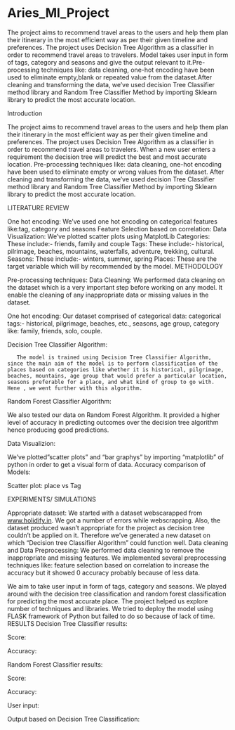 # Aries_Ml_Project

The project aims to recommend travel areas to the users and help them plan their itinerary in the most efficient way as per their given timeline and preferences. 
The project uses Decision Tree Algorithm as a classifier in order to recommend travel areas to travelers. Model takes user input in form of tags, category and seasons and give the output relevant to it.Pre-processing techniques like: data cleaning, one-hot encoding have been used to eliminate empty,blank or repeated value from the dataset.After cleaning  and transforming the data, we’ve used decision Tree Classifier method library and Random Tree Classifier Method by importing Sklearn library  to predict the most accurate location.

Introduction

The project aims to recommend travel areas to the users and help them plan their itinerary in the most efficient way as per their given timeline and preferences. 
The project uses Decision Tree Algorithm as a classifier in order to recommend travel areas to travelers. When a new user enters a requirement the decision tree will predict the best and most accurate location. 
Pre-processing techniques like: data cleaning, one-hot encoding have been used to eliminate empty or wrong values from the dataset.
 After cleaning  and transforming the data, we’ve used decision Tree Classifier method library and Random Tree Classifier Method by importing Sklearn library  to predict the most accurate location.
 
LITERATURE REVIEW

One hot encoding: We’ve used one hot encoding on categorical features like:tag, category and seasons 
Feature Selection based on correlation:
Data Visualization: We’ve plotted scatter plots using MatplotLib
Categories: These include:- friends, family and couple
Tags: These include:- historical, pilrimage, beaches, mountains, waterfalls, adventure, trekking, cultural.
Seasons: These include:- winters, summer, spring
Places: These are the target variable which will by recommended by the model.
METHODOLOGY

Pre-processing techniques: 
Data Cleaning: We performed data cleaning on the dataset which is a very important step before working on any model. It enable the cleaning of any inappropriate data or missing values in the dataset.

One hot encoding: Our dataset comprised of categorical data: categorical tags:- historical, pilgrimage, beaches, etc., seasons, age group, category like: family, friends, solo, couple.

Decision Tree Classifier Algorithm:

       The model is trained using Decision Tree Classifier Algorithm, since the main aim of the model is to perform classification of the places based on categories like whether it is historical, pilgrimage, beaches, mountains, age group that would prefer a particular location, seasons preferable for a place, and what kind of group to go with. Hene , we went further with this algorithm.

Random Forest Classifier Algorithm: 

We also tested our data on Random Forest Algorithm. It provided a higher level of accuracy in predicting outcomes over the decision tree algorithm hence producing good predictions.



Data Visualizion:

We’ve plotted”scatter plots”  and “bar graphys” by importing “matplotlib” of python in order to get a visual form of data.
Accuracy comparison of Models:

Scatter plot: place vs Tag

EXPERIMENTS/ SIMULATIONS

Appropriate dataset: We started with a dataset webscarapped from www.holidify.in. We got a number of errors while webscrapping. Also, the dataset produced wasn’t appropriate for the project as decision tree couldn’t be applied on it. Therefore we’ve generated a new dataset on which “Decision tree Classifier Algorithm” could function well.
Data cleaning and Data Preprocessing: We performed data cleaning to remove the inappropriate and missing features.
We implemented several preprocessing techniques like:  feature selection based on correlation to increase the accuracy but it showed 0 accuracy probably because of less data.



We aim to take user input in form of tags, category and seasons.
We played around with the decision tree classification and random forest classification for predicting the most accurate place.
The project helped us explore number of techniques and libraries. 
We tried to deploy the model using FLASK framework of Python but failed to do so because of lack of time.
RESULTS
Decision Tree Classifier results: 

Score:

Accuracy:

Random Forest Classifier results:

Score:


Accuracy:

User input:


Output based on Decision Tree Classification:


